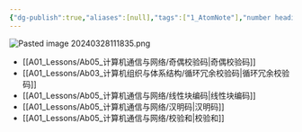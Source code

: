 ```yaml
---
{"dg-publish":true,"aliases":[null],"tags":["1_AtomNote"],"number headings":"auto, first-level 1, max 6, A.1.","Created-Date":"2024-03-28 11:13:42","Modified-Date":"2024-04-18 11:53:19","permalink":"/A01_Lessons/Ab05_计算机通信与网络/数据链路层_差错检测/","dgPassFrontmatter":true}
---
```





![Pasted image 20240328111835.png](/img/user/Z02_ObFiles/Attachments/Pasted%20image%2020240328111835.png)




- [[A01_Lessons/Ab05_计算机通信与网络/奇偶校验码\|奇偶校验码]]
- [[A01_Lessons/Ab03_计算机组织与体系结构/循环冗余校验码\|循环冗余校验码]]
- [[A01_Lessons/Ab05_计算机通信与网络/线性块编码\|线性块编码]]
- [[A01_Lessons/Ab05_计算机通信与网络/汉明码\|汉明码]]
- [[A01_Lessons/Ab05_计算机通信与网络/校验和\|校验和]]
